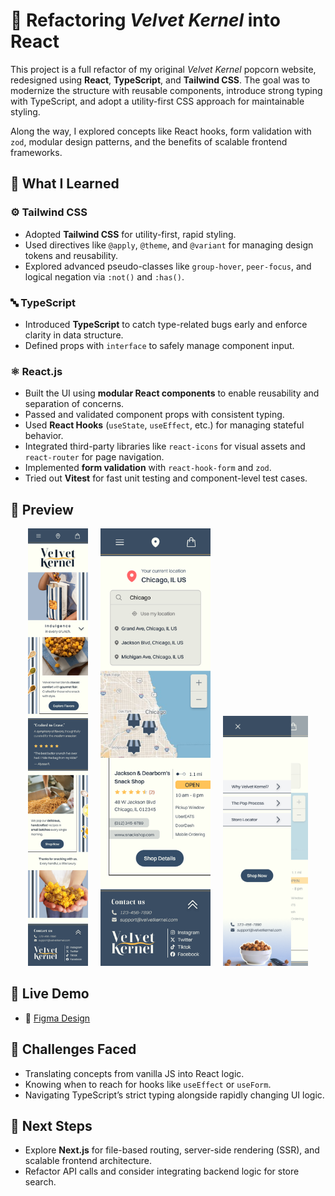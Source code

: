 # 🧪 Refactoring *Velvet Kernel* into React

This project is a full refactor of my original *Velvet Kernel* popcorn website, redesigned using **React**, **TypeScript**, and **Tailwind CSS**. The goal was to modernize the structure with reusable components, introduce strong typing with TypeScript, and adopt a utility-first CSS approach for maintainable styling.

Along the way, I explored concepts like React hooks, form validation with `zod`, modular design patterns, and the benefits of scalable frontend frameworks.

## 🧠 What I Learned

### ⚙️ Tailwind CSS
- Adopted **Tailwind CSS** for utility-first, rapid styling.
- Used directives like `@apply`, `@theme`, and `@variant` for managing design tokens and reusability.
- Explored advanced pseudo-classes like `group-hover`, `peer-focus`, and logical negation via `:not()` and `:has()`.

### 🔤 TypeScript
- Introduced **TypeScript** to catch type-related bugs early and enforce clarity in data structure.
- Defined props with `interface` to safely manage component input.

### ⚛️ React.js
- Built the UI using **modular React components** to enable reusability and separation of concerns.
- Passed and validated component props with consistent typing.
- Used **React Hooks** (`useState`, `useEffect`, etc.) for managing stateful behavior.
- Integrated third-party libraries like `react-icons` for visual assets and `react-router` for page navigation.
- Implemented **form validation** with `react-hook-form` and `zod`.
- Tried out **Vitest** for fast unit testing and component-level test cases.


## 📸 Preview

<p align="center">
  <img src="./src/pages/screenshots/HomePage.png" alt="Velvet Kernel homepage" height="700px" />
  <img src="./src/pages/screenshots/StoreLocator.png" alt="Velvet Kernel store locator" height="700px" hspace="16px"/>
  <img src="./src/pages/screenshots/Overlay.png" alt="Overlay window" height="400px" />
</p>


## 🔗 Live Demo

- 🎨 [Figma Design](https://www.figma.com/design/RJBbMxvZJcGmynEvpVQLz1/Popcorn_Project?m=auto&t=ekOGfjJ1hZSuXUR5-1)

## 🚧 Challenges Faced

- Translating concepts from vanilla JS into React logic.
- Knowing when to reach for hooks like `useEffect` or `useForm`.
- Navigating TypeScript’s strict typing alongside rapidly changing UI logic.


## 🔭 Next Steps

- Explore **Next.js** for file-based routing, server-side rendering (SSR), and scalable frontend architecture.
- Refactor API calls and consider integrating backend logic for store search.
